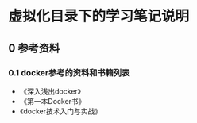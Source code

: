 # 虚拟化目录下的学习笔记说明

## 0 参考资料

### 0.1 docker参考的资料和书籍列表

- 《深入浅出docker》
- 《第一本Docker书》
- 《docker技术入门与实战》
